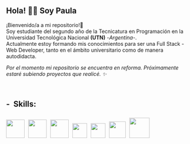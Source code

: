 ## Hola! 👋🏼 Soy Paula 
¡Bienvenido/a a mi repositorio!🎉
 <br>Soy estudiante del segundo año de la Tecnicatura en Programación en la Universidad Tecnológica Nacional <strong>(UTN)</strong> -<i>Argentina</i>-.
 <br>Actualmente estoy formando mis conocimientos para ser una Full Stack - Web Developer, tanto en el ámbito universitario como de manera autodidacta.
 <br><p><i>Por el momento mi repositorio se encuentra en reforma. Próximamente estaré subiendo proyectos que realicé. ✨</i></p><br>

<h2><p>- &nbsp;Skills:
<br><br>
<img src="https://upload.wikimedia.org/wikipedia/commons/thumb/9/99/Unofficial_JavaScript_logo_2.svg/245px-Unofficial_JavaScript_logo_2.svg.png" width="50">&nbsp;
  <img src="https://upload.wikimedia.org/wikipedia/commons/thumb/4/47/React.svg/250px-React.svg.png" width="50">&nbsp;
  <img src="https://upload.wikimedia.org/wikipedia/commons/thumb/6/61/HTML5_logo_and_wordmark.svg/250px-HTML5_logo_and_wordmark.svg.png" width="50">&nbsp;
  <img src="https://logospng.org/download/css-3/logo-css-3-2048.png" width="40">&nbsp;
  <img src="https://i.pinimg.com/originals/6e/46/e7/6e46e7dbe2bb73dacc055e5dbd85c3ad.png" width="40">&nbsp;
  <img src="https://ugeek.github.io/blog/images-blog/git.png" width="45">&nbsp;
  <img src="https://cdn.icon-icons.com/icons2/2845/PNG/512/linux_logo_icon_181333.png" width="55">&nbsp;
</p></h2>


